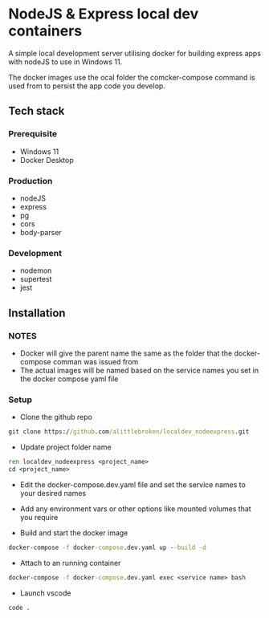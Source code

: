 # NodeJS & Express local dev containers
A simple local development server utilising docker for building express apps with nodeJS to use in Windows 11.

The docker images use the ocal folder the comcker-compose command 
is used from to persist the app code you develop.

## Tech stack

### Prerequisite
- Windows 11
- Docker Desktop

### Production
- nodeJS
- express
- pg
- cors
- body-parser

### Development
- nodemon
- supertest
- jest

## Installation

### NOTES
- Docker will give the parent name the same as the folder that the docker-compose comman was issued from
- The actual images will be named based on the service names you set in the docker compose yaml file

### Setup

- Clone the github repo
```cmd
git clone https://github.com/alittlebroken/localdev_nodeexpress.git
```

- Update project folder name
```cmd
ren localdev_nodeexpress <project_name>
cd <project_name>
```

- Edit the docker-compose.dev.yaml file and set the service names to your desired names
- Add any environment vars or other options like mounted volumes that you require

- Build and start the docker image
```cmd
docker-compose -f docker-compose.dev.yaml up --build -d
```

- Attach to an running container
```cmd
docker-compose -f docker-compose.dev.yaml exec <service name> bash
```

- Launch vscode
```cmd
code .
```